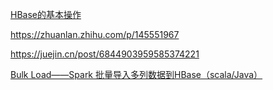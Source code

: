 [HBase的基本操作](https://www.cnblogs.com/MOBIN/p/4647556.html)

https://zhuanlan.zhihu.com/p/145551967

https://juejin.cn/post/6844903959585374221

[Bulk Load——Spark 批量导入多列数据到HBase（scala/Java）](https://blog.csdn.net/HaixWang/article/details/89670432)

